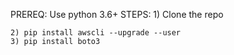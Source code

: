PREREQ:
	Use python 3.6+
STEPS:
	1) Clone the repo 
 
	2) pip install awscli --upgrade --user 
	3) pip install boto3 

